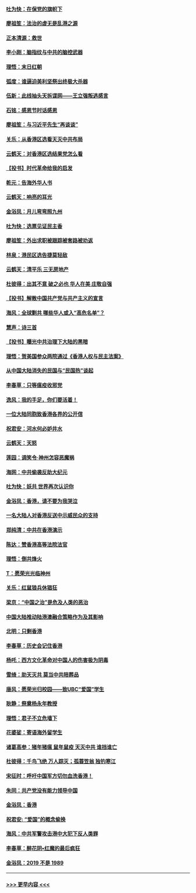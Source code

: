 #### [吐为快：在保党的旗帜下](../pages/nsc993/n11691188.md?t=11301722) 
#### [廖祖笙：法治的虚无是乱港之源](../pages/nsc993/n11690605.md?t=11301722) 
#### [正本清源：救世](../pages/nsc993/n11689134.md?t=11301722) 
#### [李小刚：脑指纹与中共的脑控武器](../pages/nsc993/n11688900.md?t=11301722) 
#### [理悟：末日红朝](../pages/nsc993/n11688829.md?t=11301722) 
#### [弧度：谁逼迫美利坚祭出终极大杀器](../pages/nsc993/n11688735.md?t=11301722) 
#### [伍新：此线抽头天拆谍网——王立强叛逃感言](../pages/nsc993/n11687981.md?t=11301722) 
#### [石铭：感恩节时话感恩](../pages/nsc993/n11687568.md?t=11301722) 
#### [廖祖笙：与习近平先生“再谈谈”](../pages/nsc993/n11687005.md?t=11301722) 
#### [关乐：从香港区选看天灭中共布局](../pages/nsc993/n11686647.md?t=11301722) 
#### [云鹤天：对香港区选结果党怎么看](../pages/nsc993/n11686216.md?t=11301722) 
#### [【投书】时代革命给我的启发](../pages/nsc993/n11684287.md?t=11301722) 
#### [乾元：告海外华人书](../pages/nsc993/n11684044.md?t=11301722) 
#### [云鹤天：响亮的耳光](../pages/nsc993/n11684254.md?t=11301722) 
#### [金浴凤：月儿弯弯照九州](../pages/nsc993/n11684231.md?t=11301722) 
#### [吐为快：选票见证民主香](../pages/nsc993/n11684206.md?t=11301722) 
#### [廖祖笙：外出求职被跟踪被套路被劝返](../pages/nsc993/n11683874.md?t=11301722) 
#### [林泉：港民区选告捷莫轻敌](../pages/nsc993/n11683930.md?t=11301722) 
#### [云鹤天：清平乐 三无房地产](../pages/nsc993/n11681521.md?t=11301722) 
#### [杜彼得：出其不意 破之必也 华人在美 庄敬自强](../pages/nsc993/n11679554.md?t=11301722) 
#### [【投书】解散中国共产党与共产主义的宣言](../pages/nsc993/n11679177.md?t=11301722) 
#### [海风：全球剿共 哪些华人或入“高危名单”？](../pages/nsc993/n11678617.md?t=11301722) 
#### [慧声：诗三首](../pages/nsc993/n11678848.md?t=11301722) 
#### [【投书】曝光中共治理下大陆的黑暗](../pages/nsc993/n11678674.md?t=11301722) 
#### [理悟：贺美国参众两院通过《香港人权与民主法案》](../pages/nsc993/n11678104.md?t=11301722) 
#### [从中国大陆消失的民国与“民国热”谈起](../pages/nsc993/n11678075.md?t=11301722) 
#### [李春草：只等瘟疫收邪党](../pages/nsc993/n11677308.md?t=11301722) 
#### [逸风：我的手足，你们要活着！](../pages/nsc993/n11676352.md?t=11301722) 
#### [一位大陆同胞致香港各界的公开信](../pages/nsc993/n11675761.md?t=11301722) 
#### [祝君安：河水何必妒井水](../pages/nsc993/n11675746.md?t=11301722) 
#### [云鹤天：天怒](../pages/nsc993/n11675718.md?t=11301722) 
#### [莲园：调笑令‧神州怎容恶魔祸](../pages/nsc993/n11675648.md?t=11301722) 
#### [海网：中共偷袭反助大纪元](../pages/nsc993/n11673515.md?t=11301722) 
#### [吐为快：妖共 世界再次认识你](../pages/nsc993/n11673506.md?t=11301722) 
#### [金浴凤：香港，请不要为我哭泣](../pages/nsc993/n11673248.md?t=11301722) 
#### [一名大陆人对香港反送中示威民众的支持](../pages/nsc993/n11672615.md?t=11301722) 
#### [郑纯清：中共在香港演示](../pages/nsc993/n11670539.md?t=11301722) 
#### [陈达：赞香港高等法院法官](../pages/nsc993/n11669542.md?t=11301722) 
#### [理悟：倒共烽火](../pages/nsc993/n11668844.md?t=11301722) 
#### [T：愿荣光光临神州](../pages/nsc993/n11668421.md?t=11301722) 
#### [关乐：红鼠狼兵休猖狂](../pages/nsc993/n11668378.md?t=11301722) 
#### [梁京：“中国之治”是危及人类的恶治](../pages/nsc993/n11668328.md?t=11301722) 
#### [中国大陆推动陆港澳融合策略作为及其影响](../pages/nsc993/n11668157.md?t=11301722) 
#### [北明：只剩香港](../pages/nsc993/n11668002.md?t=11301722) 
#### [李春草：历史会记住香港](../pages/nsc993/n11667927.md?t=11301722) 
#### [杨吒：西方文化革命对中国人的伤害极为阴毒](../pages/nsc993/n11664521.md?t=11301722) 
#### [雪绮：助天灭共 莫当中共陪葬品](../pages/nsc993/n11662650.md?t=11301722) 
#### [唐风：愿荣光归校园——致UBC“爱国”学生](../pages/nsc993/n11662194.md?t=11301722) 
#### [耿静：祭奠杨永年教授](../pages/nsc993/n11662514.md?t=11301722) 
#### [理悟：君子不立危墙下](../pages/nsc993/n11662172.md?t=11301722) 
#### [花婆娑：寄语海外留学生](../pages/nsc993/n11662121.md?t=11301722) 
#### [诸葛高参：猪年猪瘟 鼠年鼠疫 天灭中共 谁挡谁亡](../pages/nsc993/n11661980.md?t=11301722) 
#### [杜彼得：千鸟飞绝 万人踪灭；孤蓑笠翁 独钓寒江](../pages/nsc993/n11661170.md?t=11301722) 
#### [宋征时：呼吁中国军方切勿血洗香港！](../pages/nsc993/n11415318.md?t=11301722) 
#### [朱同：共产党没有能力领导中国](../pages/nsc993/n11660421.md?t=11301722) 
#### [金浴凤：香港](../pages/nsc993/n11660419.md?t=11301722) 
#### [祝君安: “爱国”的概念偷换](../pages/nsc993/n11659706.md?t=11301722) 
#### [海风：中共军警攻击港中大犯下反人类罪](../pages/nsc993/n11659632.md?t=11301722) 
#### [李春草：醉花阴•红魔的最后疯狂](../pages/nsc993/n11659287.md?t=11301722) 
#### [金浴凤：2019 不是 1989](../pages/nsc993/n11657663.md?t=11301722) 

----
#### [ >>> 更早内容 <<< ](../indexes/nsc993-earlier.md)

